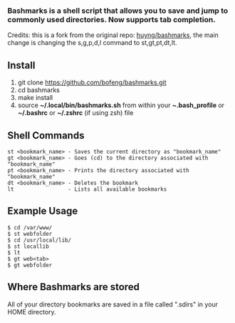 ### Bashmarks is a shell script that allows you to save and jump to commonly used directories. Now supports tab completion.

Credits: this is a fork from the original repo: [huyng/bashmarks](https://github.com/huyng/bashmarks), the main change is changing the s,g,p,d,l command to st,gt,pt,dt,lt.

## Install

1. git clone https://github.com/bofeng/bashmarks.git
2. cd bashmarks
3. make install
4. source **~/.local/bin/bashmarks.sh** from within your **~.bash_profile** or **~/.bashrc** or **~/.zshrc** (if using zsh) file

## Shell Commands

    st <bookmark_name> - Saves the current directory as "bookmark_name"
    gt <bookmark_name> - Goes (cd) to the directory associated with "bookmark_name"
    pt <bookmark_name> - Prints the directory associated with "bookmark_name"
    dt <bookmark_name> - Deletes the bookmark
    lt                 - Lists all available bookmarks

## Example Usage

    $ cd /var/www/
    $ st webfolder
    $ cd /usr/local/lib/
    $ st locallib
    $ lt
    $ gt web<tab>
    $ gt webfolder

## Where Bashmarks are stored

All of your directory bookmarks are saved in a file called ".sdirs" in your HOME directory.
